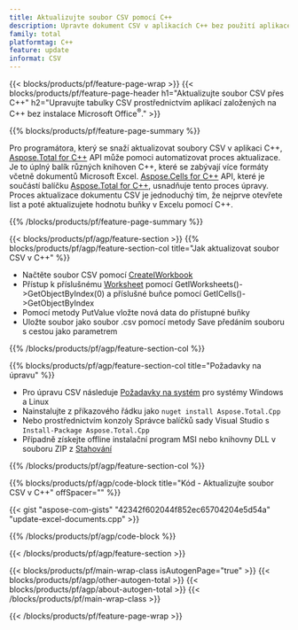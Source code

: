 ```yaml
---
title: Aktualizujte soubor CSV pomocí C++
description: Upravte dokument CSV v aplikacích C++ bez použití aplikace Microsoft Excel.
family: total
platformtag: C++
feature: update
informat: CSV
---
```

{{< blocks/products/pf/feature-page-wrap >}}
{{< blocks/products/pf/feature-page-header h1="Aktualizujte soubor CSV přes C++" h2="Upravujte tabulky CSV prostřednictvím aplikací založených na C++ bez instalace Microsoft Office<sup>&reg;</sup>." >}}

{{% blocks/products/pf/feature-page-summary %}}

Pro programátora, který se snaží aktualizovat soubory CSV v aplikaci C++, [Aspose.Total for C++](https://products.aspose.com/total/cpp/) API může pomoci automatizovat proces aktualizace. Je to úplný balík různých knihoven C++, které se zabývají více formáty včetně dokumentů Microsoft Excel. [Aspose.Cells for C++](https://products.aspose.com/cells/cpp/) API, které je součástí balíčku [Aspose.Total for C++](https://products.aspose.com/total/cpp/), usnadňuje tento proces úpravy. Proces aktualizace dokumentu CSV je jednoduchý tím, že nejprve otevřete list a poté aktualizujete hodnotu buňky v Excelu pomocí C++.

{{% /blocks/products/pf/feature-page-summary %}}

{{< blocks/products/pf/agp/feature-section >}}
{{% blocks/products/pf/agp/feature-section-col title="Jak aktualizovat soubor CSV v C++" %}}

- Načtěte soubor CSV pomocí [CreateIWorkbook](https://reference.aspose.com/cells/cpp/class/aspose.cells.factory#a93f7282b976d2a001d44198dedaceee8)
- Přístup k příslušnému [Worksheet](https://reference.aspose.com/cells/cpp/class/aspose.cells.i_worksheet) pomocí GetIWorksheets()->GetObjectByIndex(0) a příslušné buňce pomocí GetICells()->GetObjectByIndex
- Pomocí metody PutValue vložte nová data do přístupné buňky
- Uložte soubor jako soubor .csv pomocí metody Save předáním souboru s cestou jako parametrem

{{% /blocks/products/pf/agp/feature-section-col %}}

{{% blocks/products/pf/agp/feature-section-col title="Požadavky na úpravu" %}}

- Pro úpravu CSV následuje [Požadavky na systém](https://docs.aspose.com/cells/cpp/system-requirements/) pro systémy Windows a Linux 
- Nainstalujte z příkazového řádku jako ```nuget install Aspose.Total.Cpp```
- Nebo prostřednictvím konzoly Správce balíčků sady Visual Studio s ```Install-Package Aspose.Total.Cpp```
- Případně získejte offline instalační program MSI nebo knihovny DLL v souboru ZIP z [Stahování](https://releases.aspose.comcells/cpp)

{{% /blocks/products/pf/agp/feature-section-col %}}

{{% blocks/products/pf/agp/code-block title="Kód - Aktualizujte soubor CSV v C++" offSpacer="" %}}

{{< gist "aspose-com-gists" "42342f602044f852ec65704204e5d54a" "update-excel-documents.cpp" >}}

{{% /blocks/products/pf/agp/code-block %}}

{{< /blocks/products/pf/agp/feature-section >}}

{{< blocks/products/pf/main-wrap-class isAutogenPage="true" >}}
{{< blocks/products/pf/agp/other-autogen-total >}}
{{< blocks/products/pf/agp/about-autogen-total >}}
{{< /blocks/products/pf/main-wrap-class >}}

{{< /blocks/products/pf/feature-page-wrap >}}